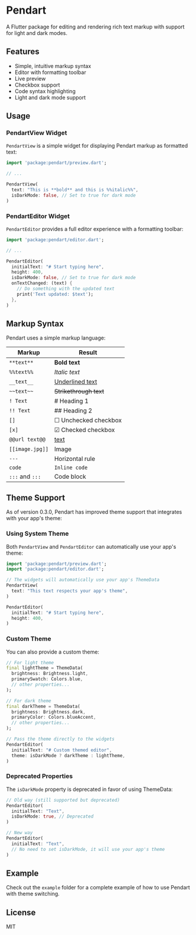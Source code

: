 # Pendart

A Flutter package for editing and rendering rich text markup with support for light and dark modes.

## Features

* Simple, intuitive markup syntax
* Editor with formatting toolbar
* Live preview
* Checkbox support
* Code syntax highlighting
* Light and dark mode support

## Usage

### PendartView Widget

`PendartView` is a simple widget for displaying Pendart markup as formatted text:

```dart
import 'package:pendart/preview.dart';

// ...

PendartView(
  text: "This is **bold** and this is %%italic%%",
  isDarkMode: false, // Set to true for dark mode
)
```

### PendartEditor Widget

`PendartEditor` provides a full editor experience with a formatting toolbar:

```dart
import 'package:pendart/editor.dart';

// ...

PendartEditor(
  initialText: "# Start typing here",
  height: 400,
  isDarkMode: false, // Set to true for dark mode
  onTextChanged: (text) {
    // Do something with the updated text
    print('Text updated: $text');
  },
)
```

## Markup Syntax

Pendart uses a simple markup language:

| Markup | Result |
|--------|--------|
| `**text**` | **Bold text** |
| `%%text%%` | *Italic text* |
| `__text__` | <u>Underlined text</u> |
| `~~text~~` | ~~Strikethrough text~~ |
| `! Text` | # Heading 1 |
| `!! Text` | ## Heading 2 |
| `[]` | ☐ Unchecked checkbox |
| `[x]` | ☑ Checked checkbox |
| `@@url text@@` | [text](url) |
| `[[image.jpg]]` | Image |
| `---` | Horizontal rule |
| ````code```` | `Inline code` |
| `:::` and `:::` | Code block |

## Theme Support

As of version 0.3.0, Pendart has improved theme support that integrates with your app's theme:

### Using System Theme

Both `PendartView` and `PendartEditor` can automatically use your app's theme:

```dart
import 'package:pendart/preview.dart';
import 'package:pendart/editor.dart';

// The widgets will automatically use your app's ThemeData
PendartView(
  text: "This text respects your app's theme",
)

PendartEditor(
  initialText: "# Start typing here",
  height: 400,
)
```

### Custom Theme

You can also provide a custom theme:

```dart
// For light theme
final lightTheme = ThemeData(
  brightness: Brightness.light,
  primarySwatch: Colors.blue,
  // other properties...
);

// For dark theme
final darkTheme = ThemeData(
  brightness: Brightness.dark,
  primaryColor: Colors.blueAccent,
  // other properties...
);

// Pass the theme directly to the widgets
PendartEditor(
  initialText: "# Custom themed editor",
  theme: isDarkMode ? darkTheme : lightTheme,
)
```

### Deprecated Properties

The `isDarkMode` property is deprecated in favor of using ThemeData:

```dart
// Old way (still supported but deprecated)
PendartEditor(
  initialText: "Text",
  isDarkMode: true, // Deprecated
)

// New way
PendartEditor(
  initialText: "Text",
  // No need to set isDarkMode, it will use your app's theme
)
```

## Example

Check out the `example` folder for a complete example of how to use Pendart with theme switching.

## License

MIT